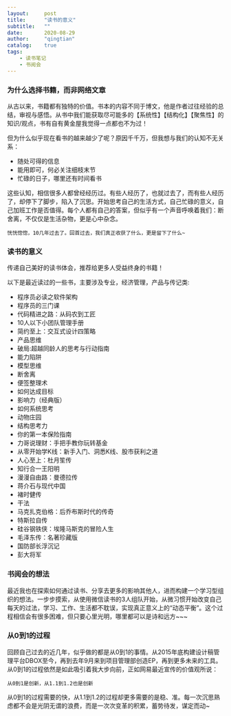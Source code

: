 ```yaml
---
layout:     post
title:      "读书的意义"
subtitle:   ""
date:       2020-08-29
author:     "qingtian"
catalog:    true
tags:
    - 读书笔记
    - 书阅会
---
```



### 为什么选择书籍，而非网络文章
从古以来，书籍都有独特的价值。书本的内容不同于博文，他是作者过往经验的总结，审视与感悟。从书中我们能获取尽可能多的【系统性】【结构化】【聚焦性】的知识/观点，书有自有黄金屋我觉得一点都也不为过！

但为什么似乎现在看书的越来越少了呢？原因千千万，但我想与我们的认知不无关系：

* 随处可得的信息
* 能用即可，何必关注细枝末节
* 忙碌的日子，哪里还有时间看书

这些认知，相信很多人都曾经经历过。有些人经历了，也就过去了，而有些人经历了，却停下了脚步，陷入了沉思。开始思考自己的生活方式，自己忙碌的意义，自己加班工作是否值得。每个人都有自己的答案，但似乎有一个声音呼唤着我们：断舍离，不仅仅是生活杂物，更是心中杂念。


```
恍恍惚惚，10几年过去了。回首过去，我们真正收获了什么，更是留下了什么~ 
```

### 读书的意义

传递自己美好的读书体会，推荐给更多人受益终身的书籍！

以下是最近读过的一些书，主要涉及专业，经济管理，产品与传记类:

- 程序员必读之软件架构
- 程序员的三门课
- 代码精进之路：从码农到工匠
- 10人以下小团队管理手册
- 简约至上：交互式设计四策略
- 产品思维
- 破局:超越同龄人的思考与行动指南
- 能力陷阱
- 模型思维
- 断舍离
- 便签整理术
- 如何达成目标
- 影响力（经典版）
- 如何系统思考
- 动物庄园
- 结构思考力
- 你的第一本保险指南
- 力哥说理财：手把手教你玩转基金
- 从零开始学K线：新手入门、洞悉K线、股市获利之道
- 人心至上：杜月笙传
- 知行合一王阳明
- 漫漫自由路：曼德拉传
- 蒋介石与现代中国
- 褚时健传
- 干法
- 马克扎克伯格：后乔布斯时代的传奇
- 特斯拉自传
- 硅谷钢铁侠：埃隆马斯克的冒险人生
- 毛泽东传：名著珍藏版
- 国防部长浮沉记
- 彭大将军

### 书阅会的想法

最近我也在探索如何通过读书、分享去更多的影响其他人，进而构建一个学习型组织的想法。一步步摸索，从使用微信读书的3人组队开始，从微习惯开始改变自己每天的过法，学习、工作、生活都不耽误，实现真正意义上的“动态平衡”。这个过程相信会有很多困难，但只要心里光明，哪里都可以是诗和远方~~~ 

### 从0到1的过程

回顾自己过去的近几年，似乎做的都是从0到1的事情。从2015年底构建设计稿管理平台DBOX至今，再到去年9月来到项目管理部创造EP，再到更多未来的工具。从0到1的过程依然是如此吸引着我大步向前，正如网易最近宣传的价值观所说：

```
从0到1是创新，从1.1到1.2也是创新
```

从0到1的过程需要的快，从1.1到1.2的过程却更多需要的是稳、准。每一次沉思熟虑都不会是光阴无谓的浪费，而是一次次变革的积累，蓄势待发，谋定而动~